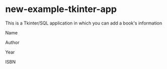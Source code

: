 # new-example-tkinter-app

<p>This is a Tkinter/SQL application in which you can add a book's information</p>
<p>Name</p>
<p>Author</p>
<p>Year</p>
<p>ISBN</p>

